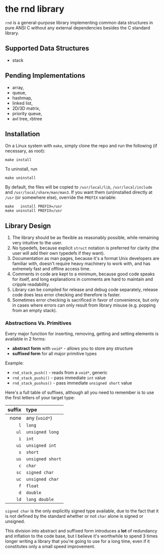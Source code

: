 # the rnd library

`rnd` is a general-purpose library implementing common data structures in pure
ANSI C without any external dependencies besides the C standard library.

## Supported Data Structures

- stack

## Pending Implementations

- array,
- queue,
- hashmap,
- linked list,
- 2D/3D matrix,
- priority queue,
- avl tree, rbtree

## Installation

On a Linux system with `make`, simply clone the repo and run the following (if
necessary, as root):

	make install

To uninstall, run

	make uninstall

By default, the files will be copied to `/usr/local/lib`, `/usr/local/include`
and `/usr/local/share/man/man3`. If you want them (un)installed directly at
`/usr` (or somewhere else),
override the `PREFIX` variable:

	make   install PREFIX=/usr
	make uninstall PREFIX=/usr

## Library Design

1. The library should be as flexible as reasonably possible, while remaining
   very intuitive to the user.
2. No typedefs, because explicit `struct` notation is preferred for clarity (the
   user will add their own typedefs if they want).
3. Documentation as man pages, because it's a format Unix developers are
   familiar with, doesn't require heavy machinery to work with, and has
   extremely fast and offline access time.
4. Comments in code are kept to a minimum, because good code speaks for itself,
   and long explanations in comments are hard to maintain and cripple
   readability.
5. Library can be compiled for release and debug code separately, release code
   does less error checking and therefore is faster.
6. Sometimes error checking is sacrificed in favor of convenience, but only in
   cases where errors can only result from library misuse (e.g. popping from an
   empty stack).

### Abstractions Vs. Primitives

Every major function for inserting, removing, getting and setting elements is
available in 2 forms:

- **abstract form** with `void*` - allows you to store any structure
- **suffixed form** for all major primitive types

Example:

- `rnd_stack_push()` - reads from a `void*`, generic
- `rnd_stack_pushi()` - pass immediate `int` value
- `rnd_stack_pushus()` - pass immediate `unsigned short` value

Here's a full table of suffixes, although all you need to remember is to use the
first letters of your target type:

suffix | type
---: | :---
none | any (`void*`)
`l` | `long`
`ul` | `unsigned long`
`i` | `int`
`ui` | `unsigned int`
`s` | `short`
`us` | `unsigned short`
`c` | `char`
`sc` | `signed char`
`uc` | `unsigned char`
`f` | `float`
`d` | `double`
`ld` | `long double`

`signed char` is the only explicitly signed type available, due to the fact that
it is not defined by the standard whether or not `char` alone is signed or
unsigned.

This division into abstract and suffixed form introduces a **lot** of redundancy
and inflation to the code base, but I believe it's worthwhile to spend 3 times
longer writing a library that you're going to use for a long time, even if it
constitutes only a small speed improvement.
